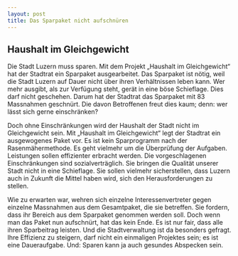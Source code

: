 ```yaml
---
layout: post
title: Das Sparpaket nicht aufschnüren
---
```


## Haushalt im Gleichgewicht
Die Stadt Luzern muss sparen. Mit dem Projekt „Haushalt im Gleichgewicht“ hat der Stadtrat ein Sparpaket ausgearbeitet. Das Sparpaket ist nötig, weil die Stadt Luzern auf Dauer nicht über ihren Verhältnissen leben kann. Wer mehr ausgibt, als zur Verfügung steht, gerät in eine böse Schieflage. Dies darf nicht geschehen. Darum hat der Stadtrat das Sparpaket mit 83 Massnahmen geschnürt. Die davon Betroffenen freut dies kaum; denn: wer lässt sich gerne einschränken?

Doch ohne Einschränkungen wird der Haushalt der Stadt nicht im Gleichgewicht sein. Mit „Haushalt im Gleichgewicht“ legt der Stadtrat ein ausgewogenes Paket vor. Es ist kein Sparprogramm nach der Rasenmähermethode. Es geht vielmehr um die Überprüfung der Aufgaben. Leistungen sollen effizienter erbracht werden. Die vorgeschlagenen Einschränkungen sind sozialverträglich. Sie bringen die Qualität unserer Stadt nicht in eine Schieflage. Sie sollen vielmehr sicherstellen, dass Luzern auch in Zukunft die Mittel haben wird, sich den Herausforderungen zu stellen.

Wie zu erwarten war, wehren sich einzelne Interessenvertreter gegen einzelne Massnahmen aus dem Gesamtpaket, die sie betreffen. Sie fordern, dass ihr Bereich aus dem Sparpaket genommen werden soll. Doch wenn man das Paket nun aufschnürt, hat das kein Ende. Es ist nur fair, dass alle ihren Sparbeitrag leisten. Und die Stadtverwaltung ist da besonders gefragt. Ihre Effizienz zu steigern, darf nicht ein einmaligen Projektes sein; es ist eine Daueraufgabe. Und: Sparen kann ja auch gesundes Abspecken sein.
